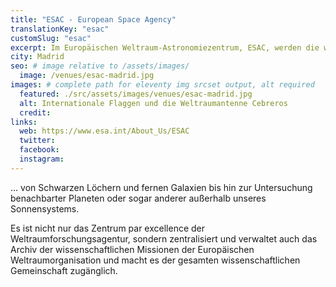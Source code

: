 ```yaml
---
title: "ESAC - European Space Agency"
translationKey: "esac"
customSlug: "esac"
excerpt: Im Europäischen Weltraum-Astronomiezentrum, ESAC, werden die wissenschaftlichen Operationen der planetarischen und astronomischen Missionen der ESA durchgeführt.
city: Madrid
seo: # image relative to /assets/images/
  image: /venues/esac-madrid.jpg
images: # complete path for eleventy img srcset output, alt required
  featured: ./src/assets/images/venues/esac-madrid.jpg
  alt: Internationale Flaggen und die Weltraumantenne Cebreros
  credit:
links:
  web: https://www.esa.int/About_Us/ESAC
  twitter:
  facebook:
  instagram:
---
```


... von Schwarzen Löchern und fernen Galaxien bis hin zur Untersuchung benachbarter Planeten oder sogar anderer außerhalb unseres Sonnensystems.

Es ist nicht nur das Zentrum par excellence der Weltraumforschungsagentur, sondern zentralisiert und verwaltet auch das Archiv der wissenschaftlichen Missionen der Europäischen Weltraumorganisation und macht es der gesamten wissenschaftlichen Gemeinschaft zugänglich.
